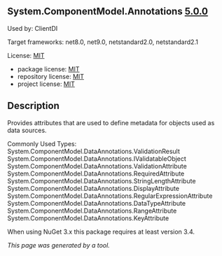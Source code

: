 ﻿System.ComponentModel.Annotations [5.0.0](https://www.nuget.org/packages/System.ComponentModel.Annotations/5.0.0)
--------------------

Used by: ClientDI

Target frameworks: net8.0, net9.0, netstandard2.0, netstandard2.1

License: [MIT](../../../../licenses/mit) 

- package license: [MIT](https://licenses.nuget.org/MIT) 
- repository license: [MIT](git://github.com/dotnet/runtime) 
- project license: [MIT](https://github.com/dotnet/runtime) 

Description
-----------
Provides attributes that are used to define metadata for objects used as data sources.

Commonly Used Types:
System.ComponentModel.DataAnnotations.ValidationResult
System.ComponentModel.DataAnnotations.IValidatableObject
System.ComponentModel.DataAnnotations.ValidationAttribute
System.ComponentModel.DataAnnotations.RequiredAttribute
System.ComponentModel.DataAnnotations.StringLengthAttribute
System.ComponentModel.DataAnnotations.DisplayAttribute
System.ComponentModel.DataAnnotations.RegularExpressionAttribute
System.ComponentModel.DataAnnotations.DataTypeAttribute
System.ComponentModel.DataAnnotations.RangeAttribute
System.ComponentModel.DataAnnotations.KeyAttribute
 
When using NuGet 3.x this package requires at least version 3.4.

*This page was generated by a tool.*